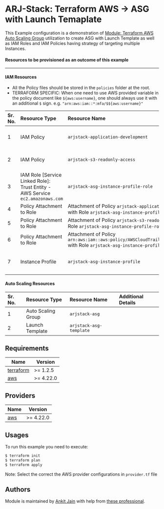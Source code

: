 # ARJ-Stack: Terraform AWS -> ASG with Launch Temaplate

This Example configuration is a demonstration of [Module: Terraform AWS Auto Scaling Group](https://github.com/arjstack/terraform-aws-iam) utilization to create ASG with Launch Template as well as IAM Roles and IAM Policies having strategy of targeting multiple Instances. 

#### Resources to be provisioned as an outcome of this example
---

#### IAM Resources

- All the Policy files should be stored in the `policies` folder at the root.
- TERRAFORM SPECIFIC: When one need to use AWS provided variable in the policy document like `${aws:username}`, one should always use it with an additional `$` sign. e.g. `"arn:aws:iam::*:mfa/$${aws:username}"`

| Sr. No. | Resource Type | Resource Name | Additional Details |
|:------|:------|:------|:------|
| 1 | IAM Policy | `arjstack-application-development` | Policy File: `/policies/arjstack-application-development.json` |
| 2 | IAM Policy | `arjstack-s3-readonly-access` | Policy File: `/policies/arjstack-s3-readonly-access.json` |
| 3 | IAM Role [Service Linked Role]: Trust Entity - AWS Service `ec2.amazonaws.com` | `arjstack-asg-instance-profile-role` |  |
| 4 | Policy Attachment to Role | Attachment of Policy `arjstack-application-development` with Role `arjstack-asg-instance-profile-role` |  |
| 5 | Policy Attachment to Role | Attachment of Policy `arjstack-s3-readonly-access` with Role `arjstack-asg-instance-profile-role` |  |
| 6 | Policy Attachment to Role | Attachment of Policy `arn:aws:iam::aws:policy/AWSCloudTrail_ReadOnlyAccess` with Role `arjstack-asg-instance-profile-role` |  |
| 7 | Instance Profile | `arjstack-asg-instance-profile` | IAM Role `arjstack-asg-instance-profile` is used with this instance profile  |

#### Auto Scaling Resources

| Sr. No. | Resource Type | Resource Name | Additional Details |
|:------|:------|:------|:------|
| 1 | Auto Scaling Group | `arjstack-asg` |  |
| 2 | Launch Template | `arjstack-asg-template` |  |

## Requirements

| Name | Version |
|------|---------|
| <a name="requirement_terraform"></a> [terraform](#requirement\_terraform) | >= 1.2.5 |
| <a name="requirement_aws"></a> [aws](#requirement\_aws) | >= 4.22.0 |

## Providers

| Name | Version |
|------|---------|
| <a name="provider_aws"></a> [aws](#provider\_aws) | >= 4.22.0 |

## Usages

To run this example you need to execute:

```bash
$ terraform init
$ terraform plan
$ terraform apply
```

Note: Select the correct the AWS provider configurations in `provider.tf` file

## Authors

Module is maintained by [Ankit Jain](https://github.com/ankit-jn) with help from [these professional](https://github.com/arjstack/terraform-aws-examples/graphs/contributors).
